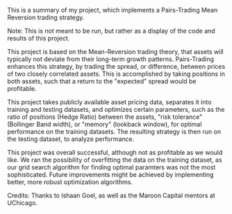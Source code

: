 This is a summary of my project, which implements a Pairs-Trading Mean Reversion trading strategy.

Note: This is not meant to be run, but rather as a display of the code and results of this project.

This project is based on the Mean-Reversion trading theory, that assets will typically not deviate from their long-term growth patterns. Pairs-Trading enhances this strategy, by trading the spread, or difference, between prices of two closely correlated assets. This is accomplished by taking positions in both assets, such that a return to the "expected" spread would be profitable.

This project takes publicly available asset pricing data, separates it into training and testing datasets, and optimizes certain parameters, such as the ratio of positions (Hedge Ratio) between the assets, "risk tolerance" (Bollinger Band width), or "memory" (lookback window), for optimal performance on the training datasets. The resulting strategy is then run on the testing dataset, to analyze performance.

This project was overall successful, although not as profitable as we would like. We ran the possibility of overfitting the data on the training dataset, as our grid search algorithm for finding optimal paramters was not the most sophisticated. Future improvements might be achieved by implementing better, more robust optimization algorithms.

Credits: Thanks to Ishaan Goel, as well as the Maroon Capital mentors at UChicago.
